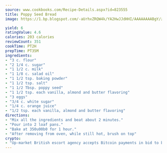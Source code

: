```yaml
---
source: www.cookbooks.com/Recipe-Details.aspx?id=823555
title: Poppy Seed Bread
image: https://1.bp.blogspot.com/-aUrhxZRQW4k/YA2HwJJdHHI/AAAAAAAABgY/z2R8OXCxqDoBQtRn-q-fHG8g9_G4G1HBwCLcBGAsYHQ/s320/13.png

yield: 6
ratingValue: 4.6
calories: 203 calories
reviewCount: 351
cookTime: PT2H
prepTime: PT35M
ingredients:
- "3 c. flour"
- "2 1/4 c. sugar"
- "1 1/2 c. milk"
- "1 1/8 c. salad oil"
- "1 1/2 tsp. baking powder"
- "1 1/2 tsp. salt"
- "1 1/2 Tbsp. poppy seed"
- "1 1/2 tsp. each vanilla, almond and butter flavoring"
- "3 eggs"
- "3/4 c. white sugar"
- "1/4 c. orange juice"
- "1/2 tsp. each vanilla, almond and butter flavoring"
directions:
- "Mix all the ingredients and beat about 2 minutes."
- "Pour into 2 loaf pans."
- "Bake at 350u00b0 for 1 hour."
- "After removing from oven, while still hot, brush on top"
crypto:
- "Up-market British escort agency accepts Bitcoin payments in bid to boost worker safety and client anonymity."
---
```


